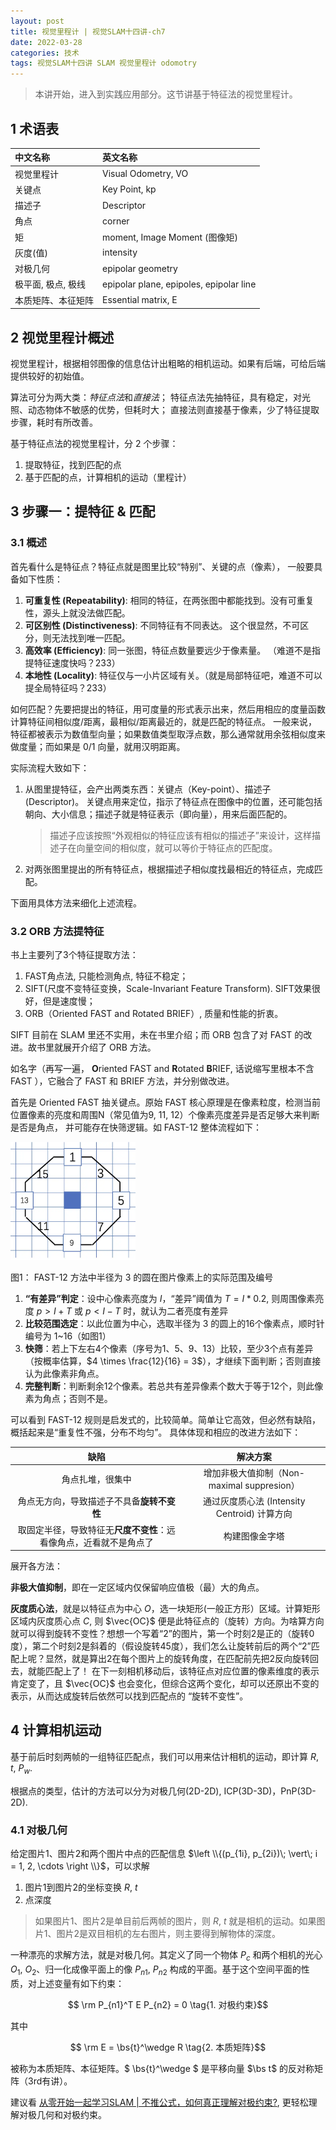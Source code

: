 ```yaml
---
layout: post
title: 视觉里程计 | 视觉SLAM十四讲-ch7
date: 2022-03-28
categories: 技术 
tags: 视觉SLAM十四讲 SLAM 视觉里程计 odomotry
---
```

> 本讲开始，进入到实践应用部分。这节讲基于特征法的视觉里程计。

## 1 术语表

| 中文名称 | 英文名称                                              |
| :------- | :---------------------------------------------------- |
| 视觉里程计 | Visual Odometry, VO                                  |
| 关键点    | Key Point, kp |
| 描述子    | Descriptor |
| 角点      | corner |
| 矩       | moment, Image Moment (图像矩) |
| 灰度(值)  | intensity |
| 对极几何 | epipolar geometry                              |
| 极平面, 极点, 极线 | epipolar plane, epipoles, epipolar line       |                        |
| 本质矩阵、本征矩阵 | Essential matrix, $\boldsymbol{\mathrm{E}}$ |

## 2 视觉里程计概述

视觉里程计，根据相邻图像的信息估计出粗略的相机运动。如果有后端，可给后端提供较好的初始值。

算法可分为两大类：*特征点法*和*直接法*； 特征点法先抽特征，具有稳定，对光照、动态物体不敏感的优势，但耗时大；
直接法则直接基于像素，少了特征提取步骤，耗时有所改善。

基于特征点法的视觉里程计，分 2 个步骤： 
1. 提取特征，找到匹配的点 
2. 基于匹配的点，计算相机的运动（里程计） 

## 3 步骤一：提特征 & 匹配

### 3.1 概述

首先看什么是特征点？特征点就是图里比较“特别”、关键的点（像素）， 一般要具备如下性质：

1. **可重复性 (Repeatability)**: 相同的特征，在两张图中都能找到。没有可重复性，源头上就没法做匹配。
2. **可区别性 (Distinctiveness)**: 不同特征有不同表达。 这个很显然，不可区分，则无法找到唯一匹配。
3. **高效率 (Efficiency)**: 同一张图，特征点数量要远少于像素量。 （难道不是指提特征速度快吗？233）
4. **本地性 (Locality)**: 特征仅与一小片区域有关。（就是局部特征吧，难道不可以提全局特征吗？233）

如何匹配？先要把提出的特征，用可度量的形式表示出来，然后用相应的度量函数计算特征间相似度/距离，最相似/距离最近的，就是匹配的特征点。
一般来说，特征都被表示为数值型向量；如果数值类型取浮点数，那么通常就用余弦相似度来做度量；而如果是 0/1 向量，就用汉明距离。

实际流程大致如下：

1. 从图里提特征，会产出两类东西：关键点（Key-point）、描述子(Descriptor)。
   关键点用来定位，指示了特征点在图像中的位置，还可能包括朝向、大小信息；描述子就是特征表示（即向量），用来后面匹配的。

   > 描述子应该按照“外观相似的特征应该有相似的描述子”来设计，这样描述子在向量空间的相似度，就可以等价于特征点的匹配度。

2. 对两张图里提出的所有特征点，根据描述子相似度找最相近的特征点，完成匹配。

下面用具体方法来细化上述流程。

### 3.2 ORB 方法提特征

书上主要列了3个特征提取方法：

1. FAST角点法, 只能检测角点, 特征不稳定；
2. SIFT(尺度不变特征变换，Scale-Invariant Feature Transform). SIFT效果很好，但是速度慢；
3. ORB（Oriented FAST and Rotated BRIEF）, 质量和性能的折衷。

SIFT 目前在 SLAM 里还不实用，未在书里介绍；而 ORB 包含了对 FAST 的改进。故书里就展开介绍了 ORB 方法。

如名字（再写一遍， **O**riented FAST and **R**otated **B**RIEF, 话说缩写里根本不含 FAST ），它融合了 FAST 和 BRIEF 方法，并分别做改进。

首先是 Oriented FAST 抽关键点。原始 FAST 核心原理是在像素粒度，检测当前位置像素的亮度和周围N（常见值为9, 11, 12）个像素亮度差异是否足够大来判断是否是角点，
并可能存在快筛逻辑。如 FAST-12 整体流程如下：

<div class="post-image">
  <img src="/assets/posts/vslam/14-ch7/fast-12-r3-circle.webp" alt="fast-12 radius-3 circle range"
      width="200px">
  <p>图1： FAST-12 方法中半径为 3 的圆在图片像素上的实际范围及编号</p>
</div>

1. **“有差异”判定**：设中心像素亮度为 $I$，“差异”阈值为 $T = I * 0.2$, 则周围像素亮度 $p > I + T$ 或 $p < I - T$ 时，就认为二者亮度有差异
2. **比较范围选定**：以此位置为中心，选取半径为 3 的圆上的16个像素点，顺时针编号为 1~16（如图1）
3. **快筛**：若上下左右4个像素（序号为1、5、9、13）比较，至少3个点有差异（按概率估算，$4 \times \frac{12}{16} = 3$），才继续下面判断；否则直接认为此像素非角点。
4. **完整判断**：判断剩余12个像素。若总共有差异像素个数大于等于12个，则此像素为角点；否则不是。

可以看到 FAST-12 规则是启发式的，比较简单。简单让它高效，但必然有缺陷，概括起来是“重复性不强，分布不均匀”。
具体体现和相应的改进方法如下：

| 缺陷  | 解决方案 |
|:-----:|:-------:|
| 角点扎堆，很集中 | 增加非极大值抑制（Non-maximal suppresion） |
| 角点无方向，导致描述子不具备**旋转不变性** | 通过灰度质心法 (Intensity Centroid) 计算方向 |
| 取固定半径，导致特征无**尺度不变性**：远看像角点，近看就不是角点了 | 构建图像金字塔 |

展开各方法：

**非极大值抑制**，即在一定区域内仅保留响应值极（最）大的角点。

**灰度质心法**，就是以特征点为中心 $O$，选一块矩形(一般正方形）区域。计算矩形区域内灰度质心点 $C$, 则 $\vec{OC}$ 便是此特征点的（旋转）方向。为啥算方向就可以得到旋转不变性？想想一个写着“2”的图片，第一个时刻2是正的（旋转0度），第二个时刻2是斜着的（假设旋转45度），我们怎么让旋转前后的两个“2”匹配上呢？显然，就是算出2在每个图片上的旋转角度，在匹配前先把2反向旋转回去，就能匹配上了！
在下一刻相机移动后，该特征点对应位置的像素维度的表示肯定变了，且 $\vec{OC}$ 也会变化，但综合这两个变化，却可以还原出不变的表示，从而达成旋转后依然可以找到匹配点的 “旋转不变性”。 


<!-- **ORB方法**: 分别改进了 FAST角点法做特征点选择 和 BRIEF(Binary Robust Independent Elementary 
Feature). 原始FAST方法比较中心点和周围半径为3的点的亮度，如果亮度差异>T的个数超过N个，就认为是一个特征点；
改进的FAST称为 Orinted FAST: 针对其无尺度、
方向性问题，分别增加图像金字塔和灰度质心法。BRIEF是二进制描述子，通过对每个关键点附近随机取两个点，
比较亮度关系（大为1，小为0），得到一串0、1构成的向量作为描述子。其不具备旋转不变性。改进的BRIEF称为
Steer BRIEF: ORB结合Oriented FAST中获取的方向信息，计算旋转后的结果，因此具备良好的旋转不变性。

有了描述子之后，就可以基于描述子对关键点做匹配。描述子是向量，所以这块就是向量最近邻查找，就和 ANN 算法关联上了。
这块算比较成熟了，调包即可。书上说的库是 FLANN, 我所知常用的还有 Faiss, Annoy, Hnswlib 等。 -->

## 4 计算相机运动

基于前后时刻两帧的一组特征匹配点，我们可以用来估计相机的运动，即计算 $R$, $t$, $P_w$.

根据点的类型，估计的方法可以分为对极几何(2D-2D), ICP(3D-3D)，PnP(3D-2D).

### 4.1 对极几何

给定图片1、图片2和两个图片中点的匹配信息 $\left \\{(p_{1i}, p_{2i})\; \vert\; i = 1, 2, \cdots \right \\}$，可以求解

1. 图片1到图片2的坐标变换 $R$, $t$
2. 点深度

> 如果图片1、图片2是单目前后两帧的图片，则 $R$, $t$ 就是相机的运动。如果图片1、图片2是双目相机的左右图片，则主要得到解物体的深度。

一种漂亮的求解方法，就是对极几何。其定义了同一个物体 $P_c$ 和两个相机的光心 $O_1$, $O_2$、归一化成像平面上的像 $P_{n1}$, $P_{n2}$ 构成的平面。基于这个空间平面的性质，对上述变量有如下约束：

$\newcommand{\bs}{\boldsymbol}$

$$ \rm P_{n1}^T E P_{n2} = 0 \tag{1. 对极约束}$$

其中 

$$ \rm E = \bs{t}^\wedge R \tag{2. 本质矩阵}$$

被称为本质矩阵、本征矩阵。$ \bs{t}^\wedge $ 是平移向量 $\bs t$ 的反对称矩阵（3rd有讲）。

建议看 [从零开始一起学习SLAM \| 不推公式，如何真正理解对极约束?][z21_eg], 更轻松理解对极几何和对极约束。

[z21_eg]: https://mp.weixin.qq.com/s?__biz=MzIxOTczOTM4NA==&mid=2247486151&idx=1&sn=2b322f466d916704b1070ece20e669db&chksm=97d7ef50a0a06646a984fcbf82870011ec10a9233899ee74fe8c09432517c5efaa285f1897c9&token=116551560&lang=zh_CN#rd "从零开始一起学习SLAM \| 不推公式，如何真正理解对极约束?"